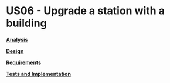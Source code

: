 # US06 - Upgrade a station with a building

**[Analysis](02.analysis/US06-analysis.md)**

**[Design](03.design/US06-design.md)**

**[Requirements](01.requirements-engineering/US06-requirements.md)**

**[Tests and Implementation](04.tests-and-implementation/US06-tests-and-implementation.md)**